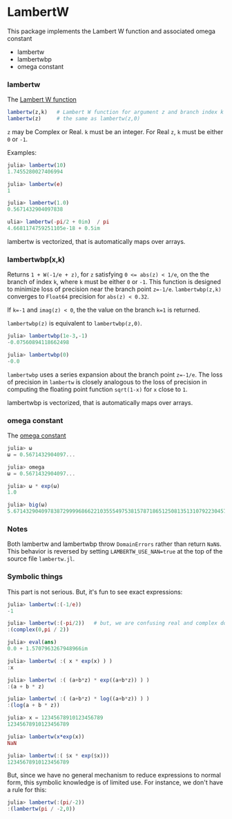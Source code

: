 # LambertW

This package implements the Lambert W function and associated omega constant

* lambertw
* lambertwbp
* omega constant

### lambertw

The [Lambert W function](http://en.wikipedia.org/wiki/Lambert_W_function)

```julia
lambertw(z,k)   # Lambert W function for argument z and branch index k
lambertw(z)     # the same as lambertw(z,0)
```

`z` may be Complex or Real. `k` must be an integer. For Real
`z`, `k` must be either `0` or `-1`.

Examples:

```julia
julia> lambertw(10)
1.7455280027406994

julia> lambertw(e)
1

julia> lambertw(1.0)
0.5671432904097838

ulia> lambertw(-pi/2 + 0im)  / pi
4.6681174759251105e-18 + 0.5im
```

lambertw is vectorized, that is automatically maps over arrays.

### lambertwbp(x,k)

Returns `1 + W(-1/e + z)`, for `z` satisfying `0 <= abs(z) < 1/e`,
on the  the branch of index `k`, where `k` must be either `0` or `-1`. This
function is designed to minimize loss of precision near the branch point `z=-1/e`.
`lambertwbp(z,k)` converges to `Float64` precision for `abs(z) < 0.32`.

If `k=-1` and `imag(z) < 0`, the the value on the branch `k=1` is returned.

`lambertwbp(z)` is equivalent to `lambertwbp(z,0)`.

```julia
julia> lambertwbp(1e-3,-1)
-0.07560894118662498

julia> lambertwbp(0)
-0.0
```

`lambertwbp` uses a series expansion about the branch point `z=-1/e`.
The loss of precision in `lambertw` is closely analogous to the loss of precision
in computing the floating point function `sqrt(1-x)` for `x` close to `1`.

lambertwbp is vectorized, that is automatically maps over arrays.

### omega constant

The [omega constant](http://en.wikipedia.org/wiki/Omega_constant)

```julia
julia> ω
ω = 0.5671432904097...

julia> omega
ω = 0.5671432904097...

julia> ω * exp(ω)
1.0

julia> big(ω)
5.67143290409783872999968662210355549753815787186512508135131079223045793086683e-01 with 256 bits of precision
```

### Notes

Both lambertw and lambertwbp throw `DomainErrors` rather than return `NaN`s.
This behavior is reversed by setting `LAMBERTW_USE_NAN=true` at the top of
the source file `lambertw.jl`.

### Symbolic things

This part is not serious. But, it's fun to see exact expressions:

```julia
julia> lambertw(:(-1/e))
-1

julia> lambertw(:(-pi/2))   # but, we are confusing real and complex domains.
:(complex(0,pi / 2))

julia> eval(ans)
0.0 + 1.5707963267948966im

julia> lambertw( :( x * exp(x) ) )
:x

julia> lambertw( :( (a+b*z) * exp((a+b*z)) ) )
:(a + b * z)

julia> lambertw( :( (a+b*z) * log((a+b*z)) ) )
:(log(a + b * z))

julia> x = 12345678910123456789
12345678910123456789

julia> lambertw(x*exp(x))
NaN

julia> lambertw(:( $x * exp($x)))
12345678910123456789
```

But, since we have no general mechanism to reduce expressions to normal form,
this symbolic knowledge is of limited use. For instance, we don't have a rule for this:

```julia
julia> lambertw(:(pi/-2))
:(lambertw(pi / -2,0))
```


<!--  LocalWords:  lambertw jacobisymbol julia ulia im eval LambertW
 -->
<!--  LocalWords:  lambertwbp lambertwm NaN bitstype Combinatorics
 -->
<!--  LocalWords:  BigInt imag sqrt
 -->
